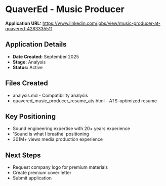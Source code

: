 # QuaverEd - Music Producer

**Application URL:** https://www.linkedin.com/jobs/view/music-producer-at-quavered-4283335511

## Application Details
- **Date Created:** September 2025
- **Stage:** Analysis
- **Status:** Active

## Files Created
- analysis.md - Compatibility analysis
- quavered_music_producer_resume_ats.html - ATS-optimized resume

## Key Positioning
- Sound engineering expertise with 20+ years experience
- 'Sound is what I breathe' positioning
- 301M+ views media production experience

## Next Steps
- Request company logo for premium materials
- Create premium cover letter
- Submit application
